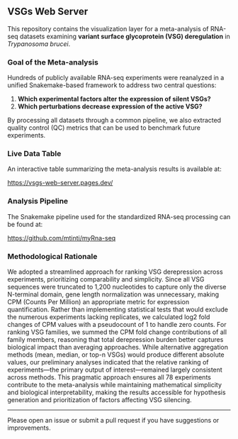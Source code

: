 ## VSGs Web Server

This repository contains the visualization layer for a meta-analysis of RNA-seq datasets examining **variant surface glycoprotein (VSG) deregulation** in *Trypanosoma brucei*.

### Goal of the Meta-analysis

Hundreds of publicly available RNA-seq experiments were reanalyzed in a unified Snakemake-based framework to address two central questions:

1. **Which experimental factors alter the expression of silent VSGs?**
2. **Which perturbations decrease expression of the active VSG?**

By processing all datasets through a common pipeline, we also extracted quality control (QC) metrics that can be used to benchmark future experiments.

### Live Data Table

An interactive table summarizing the meta-analysis results is available at:

<https://vsgs-web-server.pages.dev/>

### Analysis Pipeline

The Snakemake pipeline used for the standardized RNA-seq processing can be found at:

<https://github.com/mtinti/myRna-seq>


### Methodological Rationale

We adopted a streamlined approach for ranking VSG derepression across experiments, prioritizing comparability and simplicity. Since all VSG sequences were truncated to 1,200 nucleotides to capture only the diverse N-terminal domain, gene length normalization was unnecessary, making CPM (Counts Per Million) an appropriate metric for expression quantification. Rather than implementing statistical tests that would exclude the numerous experiments lacking replicates, we calculated log2 fold changes of CPM values with a pseudocount of 1 to handle zero counts. For ranking VSG families, we summed the CPM fold change contributions of all family members, reasoning that total derepression burden better captures biological impact than averaging approaches. While alternative aggregation methods (mean, median, or top-n VSGs) would produce different absolute values, our preliminary analyses indicated that the relative ranking of experiments—the primary output of interest—remained largely consistent across methods. This pragmatic approach ensures all 78 experiments contribute to the meta-analysis while maintaining mathematical simplicity and biological interpretability, making the results accessible for hypothesis generation and prioritization of factors affecting VSG silencing.



---

Please open an issue or submit a pull request if you have suggestions or improvements.

